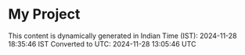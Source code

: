 # My Project

This content is dynamically generated in Indian Time (IST): 2024-11-28 18:35:46 IST
Converted to UTC: 2024-11-28 13:05:46 UTC
